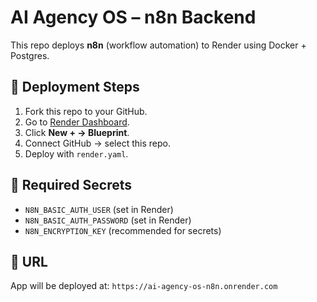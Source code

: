 # AI Agency OS – n8n Backend

This repo deploys **n8n** (workflow automation) to Render using Docker + Postgres.

## 🚀 Deployment Steps
1. Fork this repo to your GitHub.
2. Go to [Render Dashboard](https://dashboard.render.com/).
3. Click **New + → Blueprint**.
4. Connect GitHub → select this repo.
5. Deploy with `render.yaml`.

## 🔑 Required Secrets
- `N8N_BASIC_AUTH_USER` (set in Render)
- `N8N_BASIC_AUTH_PASSWORD` (set in Render)
- `N8N_ENCRYPTION_KEY` (recommended for secrets)

## 📍 URL
App will be deployed at:
`https://ai-agency-os-n8n.onrender.com`
